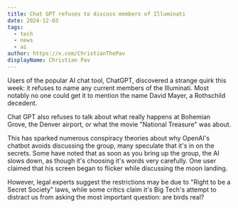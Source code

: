 ```yaml
---
title: Chat GPT refuses to discuss members of Illuminati
date: 2024-12-03
tags: 
  - tech
  - news
  - ai
author: https://x.com/ChristianThePav
displayName: Christian Pav
---
```


Users of the popular AI chat tool, ChatGPT, discovered a strange quirk this week: it refuses to name any current members of the Illuminati. Most notably no one could get it to mention the name David Mayer, a Rothschild decedent. 

Chat GPT also refuses to talk about what really happens at Bohemian Grove, the Denver airport, or what the movie "National Treasure" was about.

This has sparked numerous conspiracy theories about why OpenAI's chatbot avoids discussing the group, many speculate that it's in on the secrets. Some have noted that as soon as you bring up the group, the AI slows down, as though it's choosing it's words very carefully. One user claimed that his screen began to flicker while discussing the moon landing.

However, legal experts suggest the restrictions may be due to "Right to be a Secret Society" laws, while some critics claim it's Big Tech's attempt to distract us from asking the most important question: are birds real?
